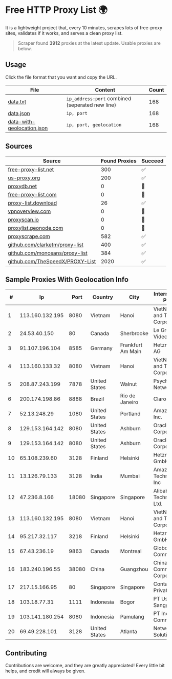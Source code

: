 
# Free HTTP Proxy List 🌍

It is a lightweight project that, every 10 minutes, scrapes lots of free-proxy sites, validates if it works, and serves a clean proxy list.


> Scraper found **3912** proxies at the latest update. Usable proxies are below.

## Usage

Click the file format that you want and copy the URL.


|File|Content|Count|
|----|-------|-----|
|[data.txt](https://raw.githubusercontent.com/themiralay/Proxy-List-World/master/data.txt)|`ip_address:port` combined (seperated new line)|168|
|[data.json](https://raw.githubusercontent.com/themiralay/Proxy-List-World/master/data.json)|`ip, port`|168|
|[data-with-geolocation.json](https://raw.githubusercontent.com/themiralay/Proxy-List-World/master/data-with-geolocation.json)|`ip, port, geolocation`|168|

## Sources

|Source|Found Proxies|Succeed|
|------|-------------|-------|
|[free-proxy-list.net](https://free-proxy-list.net)|300|✅|
|[us-proxy.org](https://www.us-proxy.org)|200|✅|
|[proxydb.net](http://proxydb.net)|0|🚫|
|[free-proxy-list.com](https://free-proxy-list.com/?page=&port=&type%5B%5D=http&type%5B%5D=https&up_time=0&search=Search)|0|🚫|
|[proxy-list.download](https://www.proxy-list.download/HTTP)|26|✅|
|[vpnoverview.com](https://vpnoverview.com/privacy/anonymous-browsing/free-proxy-servers)|0|🚫|
|[proxyscan.io](https://www.proxyscan.io)|0|🚫|
|[proxylist.geonode.com](https://proxylist.geonode.com/api/proxy-list?limit=300&page=1&sort_by=lastChecked&sort_type=desc&protocols=http,https)|0|🚫|
|[proxyscrape.com](https://api.proxyscrape.com/v2/?request=displayproxies&protocol=http&timeout=10000&country=all&ssl=all&anonymity=all)|582|✅|
|[github.com/clarketm/proxy-list](https://raw.githubusercontent.com/clarketm/proxy-list/master/proxy-list-raw.txt)|400|✅|
|[github.com/monosans/proxy-list](https://raw.githubusercontent.com/monosans/proxy-list/main/proxies/http.txt)|384|✅|
|[github.com/TheSpeedX/PROXY-List](https://raw.githubusercontent.com/TheSpeedX/PROXY-List/master/http.txt)|2020|✅|


## Sample Proxies With Geolocation Info

|#|Ip|Port|Country|City|Internet Service Provider|
|-|--|----|-------|----|-------------------------|
|1|113.160.132.195|8080|Vietnam|Hanoi|VietNam Post and Telecom Corporation|
|2|24.53.40.150|80|Canada|Sherbrooke|Le Groupe Videotron Ltee|
|3|91.107.196.104|8585|Germany|Frankfurt Am Main|Hetzner Online AG|
|4|113.160.133.32|8080|Vietnam|Hanoi|VietNam Post and Telecom Corporation|
|5|208.87.243.199|7878|United States|Walnut|Psychz Networks|
|6|200.174.198.86|8888|Brazil|Rio de Janeiro|Claro S.A|
|7|52.13.248.29|1080|United States|Portland|Amazon.com, Inc.|
|8|129.153.164.142|8080|United States|Ashburn|Oracle Corporation|
|9|129.153.164.142|8080|United States|Ashburn|Oracle Corporation|
|10|65.108.239.60|3128|Finland|Helsinki|Hetzner Online GmbH|
|11|13.126.79.133|3128|India|Mumbai|Amazon Technologies Inc|
|12|47.236.8.166|18080|Singapore|Singapore|Alibaba (US) Technology Co., Ltd.|
|13|113.160.132.195|8080|Vietnam|Hanoi|VietNam Post and Telecom Corporation|
|14|95.217.32.117|3218|Finland|Helsinki|Hetzner Online GmbH|
|15|67.43.236.19|9863|Canada|Montreal|GloboTech Communications|
|16|183.240.196.55|38080|China|Guangzhou|China Mobile Communications Corporation|
|17|217.15.166.95|80|Singapore|Singapore|Contabo Asia Private Limited|
|18|103.18.77.31|1111|Indonesia|Bogor|PT Usaha Adi Sanggoro|
|19|103.141.180.254|8080|Indonesia|Pamulang|PT Indonesia Comnets Plus|
|20|69.49.228.101|3128|United States|Atlanta|Network Solutions, LLC|



## Contributing

Contributions are welcome, and they are greatly appreciated! Every
little bit helps, and credit will always be given.

